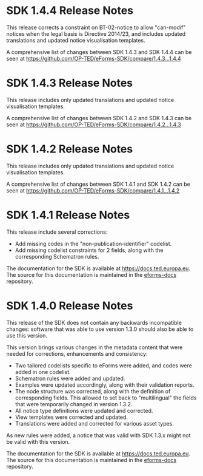 # SDK 1.4.4 Release Notes

This release corrects a constraint on BT-02-notice to allow "can-modif" notices when the legal basis is Directive 2014/23, and includes updated translations and updated notice visualisation templates.

A comprehensive list of changes between SDK 1.4.3 and SDK 1.4.4 can be seen at <https://github.com/OP-TED/eForms-SDK/compare/1.4.3...1.4.4>

# SDK 1.4.3 Release Notes

This release includes only updated translations and updated notice visualisation templates.

A comprehensive list of changes between SDK 1.4.2 and SDK 1.4.3 can be seen at <https://github.com/OP-TED/eForms-SDK/compare/1.4.2...1.4.3>

# SDK 1.4.2 Release Notes

This release includes only updated translations and updated notice visualisation templates.

A comprehensive list of changes between SDK 1.4.1 and SDK 1.4.2 can be seen at <https://github.com/OP-TED/eForms-SDK/compare/1.4.1...1.4.2>

# SDK 1.4.1 Release Notes

This release include several corrections:

* Add missing codes in the "non-publication-identifier" codelist.
* Add missing codelist constraints for 2 fields, along with the corresponding Schematron rules.

The documentation for the SDK is available at <https://docs.ted.europa.eu>. The source for this documentation is maintained in the [eforms-docs](https://github.com/OP-TED/eforms-docs) repository.

# SDK 1.4.0 Release Notes

This release of the SDK does not contain any backwards incompatible changes: software that was able to use version 1.3.0 should also be able to use this version.

This version brings various changes in the metadata content that were needed for corrections, enhancements and consistency:

* Two tailored codelists specific to eForms were added, and codes were added in one codelist.
* Schematron rules were added and updated.
* Examples were updated accordingly, along with their validation reports.
* The node structure was corrected, along with the definition of corresponding fields. This allowed to set back to "multilingual" the fields that were temporarily changed in version 1.3.2.
* All notice type definitions were updated and corrected.
* View templates were corrected and updated.
* Translations were added and corrected for various asset types.

As new rules were added, a notice that was valid with SDK 1.3.x might not be valid with this version.

The documentation for the SDK is available at <https://docs.ted.europa.eu>. The source for this documentation is maintained in the [eforms-docs](https://github.com/OP-TED/eforms-docs) repository.
